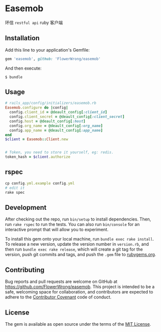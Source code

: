 # Easemob

环信 `restful api` ruby 客户端

## Installation

Add this line to your application's Gemfile:

```ruby
gem 'easemob', github: 'FlowerWrong/easemob'
```

And then execute:

    $ bundle

## Usage

```ruby
# rails_app/config/initializers/easemob.rb
Easemob.configure do |config|
  config.client_id = @deault_config[:client_id]
  config.client_secret = @deault_config[:client_secret]
  config.host = @deault_config[:host]
  config.org_name = @deault_config[:org_name]
  config.app_name = @deault_config[:app_name]
end
$client = Easemob::Client.new


# Token, you need to store it yourself, eg: redis.
token_hash = $client.authorize
```

## rspec

```ruby
cp config.yml.example config.yml
# edit it
rake spec
```

## Development

After checking out the repo, run `bin/setup` to install dependencies. Then, run `rake rspec` to run the tests. You can also run `bin/console` for an interactive prompt that will allow you to experiment.

To install this gem onto your local machine, run `bundle exec rake install`. To release a new version, update the version number in `version.rb`, and then run `bundle exec rake release`, which will create a git tag for the version, push git commits and tags, and push the `.gem` file to [rubygems.org](https://rubygems.org).

## Contributing

Bug reports and pull requests are welcome on GitHub at https://github.com/FlowerWrong/easemob. This project is intended to be a safe, welcoming space for collaboration, and contributors are expected to adhere to the [Contributor Covenant](contributor-covenant.org) code of conduct.


## License

The gem is available as open source under the terms of the [MIT License](http://opensource.org/licenses/MIT).
